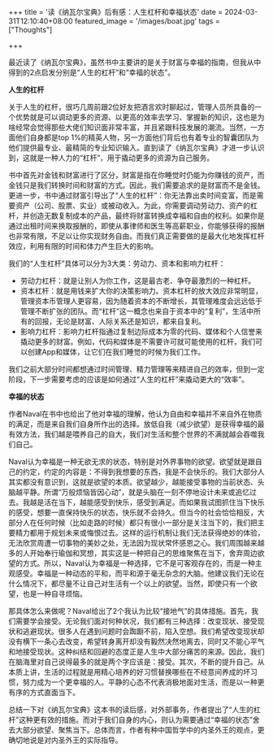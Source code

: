 +++
title = '读《纳瓦尔宝典》后有感：人生杠杆和幸福状态'
date = 2024-03-31T12:10:40+08:00
featured_image = '/images/boat.jpg'
tags = ["Thoughts"]

+++

最近读了《纳瓦尔宝典》，虽然书中主要讲的是关于财富与幸福的指南，但我从中得到的2点启发分别是“人生的杠杆”和“幸福的状态”。

**人生的杠杆**

关于人生的杠杆，很巧几周前跟2位好友把酒言欢时聊起过，管理人员所具备的一个优势就是可以调动更多的资源、以更高的效率去学习、掌握新的知识，这也是为啥经常会觉得那些大佬们知识面非常丰富，并且紧跟科技发展的潮流。当然，一方面他们自身都是top 1%的精英人物，另一方面他们背后也有着专业的智囊团队为他们提供最专业、最精简的专业知识输入。直到读了《纳瓦尔宝典》才进一步认识到，这就是一种人力的“杠杆”，用于撬动更多的资源为自己服务。

书中首先对金钱和财富进行了区分，财富是指在你睡觉时仍能为你赚钱的资产，而金钱只是我们转换时间和财富的方式。因此，我们需要追求的是财富而不是金钱。更进一步，书中通过财富引导出了“人生的杠杆”：你无法靠出卖时间变富，而是需要资产（公司、股票、实业）或被动收入。为此，你需要调动劳动力、资产的杠杆，并创造无数复制成本的产品，最终将财富转换成幸福和自由的权利。如果你是通过出租时间来换取报酬的，即使从事律师和医生等高薪职业，你能够获得的报酬也非常有限，不足以让你实现财务自由。而我们真正需要做的是最大化地发挥杠杆效应，利用有限的时间和体力产生巨大的影响。

我们的“人生杠杆”具体可以分为3大类：劳动力、资本和影响力杠杆：

- 劳动力杠杆：就是让别人为你工作，这是最古老、争夺最激烈的一种杠杆。
- 资本杠杆：就是用钱来扩大你的决策影响力。资本杠杆的放大效应非常明显，管理资本币管理人更容易，因为随着资本的不断增长，其管理难度会远远低于管理不断扩张的团队。而“杠杆”这一概念也来自于资本中的“复利”，生活中所有的回报，无论是财富、人际关系还是知识，都来自复利。
- 影响力杠杆：影响力杠杆指通过复制边际成本为零的代码、媒体和个人信誉来撬动更多的财富。例如，代码和媒体是不需要许可就可能使用的杠杆，我们可以创建App和媒体，让它们在我们睡觉的时候为我们工作。

我们之前大部分时间都想通过时间管理、精力管理等来精进自己的效率，但到一定阶段，下一步需要考虑的应该是如何通过“人生的杠杆”来撬动更大的“效率”。

**幸福的状态**

作者Naval在书中也给出了他对幸福的理解，他认为自由和幸福并不来自外在物质的满足，而是来自我们自身所作出的选择。放低自我（减少欲望）是获得幸福的最有效方法，我们越是喂养自己的自大，我们对生活和整个世界的不满就越会吞噬我们自己。

Naval认为幸福是一种无欲无求的状态，特别是对外界事物的欲望。欲望就是跟自己的约定，约定的内容是：不得到我想要的东西，我是不会快乐的。我们大部分人其实都没有意识到，这就是欲望的本质。欲望越少，越能接受事物的当前状态、头脑越平静。所谓“万般烦恼皆因心动”，就是头脑在一刻不停地设计未来或追忆过去。我越是活在当下，越能感受到快乐，感受到满足。而如果我试图抓住当下快乐的感受，想要一直保持快乐的状态，快乐就不会持久。但当今的社会恰恰相反，大部分人在任何时候（比如走路的时候）都只有很小一部分是关注当下的，我们把主要精力都用于规划未来或悔恨过去。这样的运行机制让我们无法获得绝妙的体验，无法欣赏周遭一切事物的美妙之处，无法因为现状常怀感恩之心。我们周围越来越多的人开始奉行瑜伽和冥想，其实这是一种把自己的思维聚焦在当下，舍弃周边欲望的方式。所以，Naval认为幸福是一种选择，它不是可客观存在的，而是一种主观感受。幸福是一种动态的平和，而平和源于毫无杂念的大脑。他建议我们无论在什么情况下，都尽量不让自己对生活有一个以上的欲望。当然，即使只有一个欲望，也是一种自寻烦恼。

那具体怎么来做呢？Naval给出了2个我认为比较“接地气”的具体措施。首先，我们需要学会接受。无论我们面对何种状况，我们都有三种选择：改变现状、接受现状和逃避现状。很多人在遇到问题时会踟蹰不前，陷入空想。我们希望改变现状却没有横下一条心去改变，希望转身离开却没有毅然决然地离去，同时又不能心平气和地接受现状。这种纠结和回避的态度正是人生中大部分痛苦的来源。因此，我们在脑海里对自己说得最多的就是两个字应该是：接受。其次，不断的提升自己。从本质上讲，生活的过程就是用精心培养的好习惯替换哪些在不经意间养成的坏习惯，努力成为一个更幸福的人。平静的心态不代表消极地面对生活，而是以一种更有序的方式直面当下。

总结一下对《纳瓦尔宝典》这本书的读后感，对外部事务，作者提出了“人生的杠杆”这种更有效的措施。而对于我们自身的内心，则认为需要通过“幸福的状态”舍去大部分欲望、聚焦当下。总体而言，作者有种中国哲学中的内圣外王的观点，更确切地说是对内圣外王的实际指导。
